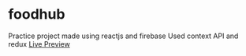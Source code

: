 # foodhub
Practice project made using reactjs and firebase
Used context API and redux
[Live Preview](https://hungry-foodhub.netlify.app/)
